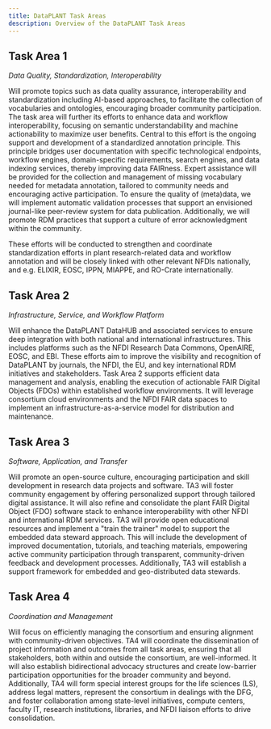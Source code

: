 ```yaml
---
title: DataPLANT Task Areas
description: Overview of the DataPLANT Task Areas
---
```


## Task Area 1

_Data Quality, Standardization, Interoperability_ 

Will promote topics such as data quality assurance, interoperability and standardization including AI-based approaches, to facilitate the collection of vocabularies and ontologies, encouraging broader community participation. The task area will further its efforts to enhance data and workflow interoperability, focusing on semantic understandability and machine actionability to maximize user benefits. Central to this effort is the ongoing support and development of a standardized annotation principle. This principle bridges user documentation with specific technological endpoints, workflow engines, domain-specific requirements, search engines, and data indexing services, thereby improving data FAIRness. Expert assistance will be provided for the collection and management of missing vocabulary needed for metadata
annotation, tailored to community needs and encouraging active participation. To ensure the quality of (meta)data, we will implement automatic validation processes that support an envisioned journal-like peer-review system for data publication. Additionally, we will promote RDM practices that support a culture of error acknowledgment within the community.

These efforts will be conducted to strengthen and coordinate standardization efforts in plant research-related data and workflow annotation and will be closely linked with other relevant NFDIs nationally, and e.g. ELIXIR, EOSC, IPPN, MIAPPE, and RO-Crate internationally.

## Task Area 2
_Infrastructure, Service, and Workflow Platform_

Will enhance the DataPLANT DataHUB and associated services to ensure deep integration with both national and international infrastructures. 
This includes platforms such as the NFDI Research Data Commons, OpenAIRE, EOSC, and EBI. 
These efforts aim to improve the visibility and recognition of DataPLANT by journals, the NFDI, the EU, and key international RDM initiatives and stakeholders. 
Task Area 2 supports efficient data management and analysis, enabling the execution of actionable FAIR Digital Objects (FDOs) within established workflow environments. 
It will leverage consortium cloud environments and the NFDI FAIR data spaces to implement an infrastructure-as-a-service model for distribution and maintenance.

## Task Area 3

_Software, Application, and Transfer_ 

Will promote an open-source culture, encouraging participation and skill development in research data projects and software. 
TA3 will foster community engagement by offering personalized support through tailored digital assistance. 
It will also refine and consolidate the plant FAIR Digital Object (FDO) software stack to enhance interoperability with other NFDI and international RDM services. 
TA3 will provide open educational resources and implement a "train the trainer" model to support the embedded data steward approach. 
This will include the development of improved documentation, tutorials, and teaching materials, empowering active community participation through transparent, community-driven feedback and development processes. 
Additionally, TA3 will establish a support framework for embedded and geo-distributed data stewards.

## Task Area 4

_Coordination and Management_ 

Will focus on efficiently managing the consortium and ensuring alignment with community-driven objectives. 
TA4 will coordinate the dissemination of project information and outcomes from all task areas, ensuring that all stakeholders, both within and outside the consortium, are well-informed. 
It will also establish bidirectional advocacy structures and create low-barrier participation opportunities for the broader community and beyond. 
Additionally, TA4 will form special interest groups for the life sciences (LS), address legal matters, represent the consortium in dealings with the DFG, and foster collaboration among state-level initiatives, compute centers, faculty IT, research institutions, libraries, and NFDI liaison efforts to drive consolidation.
